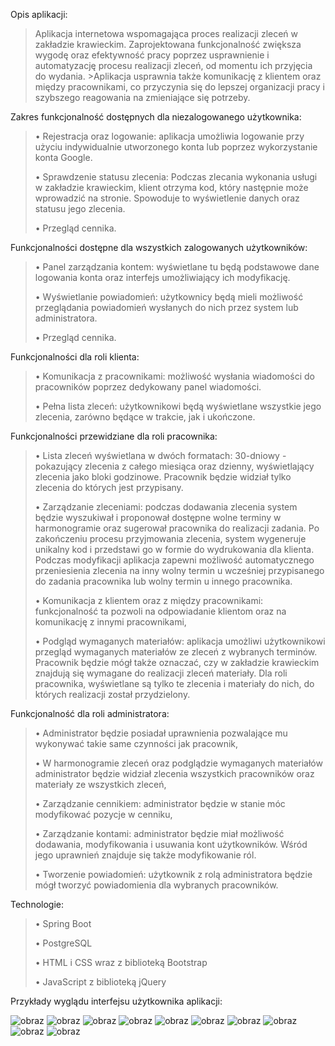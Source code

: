 Opis aplikacji:
>Aplikacja internetowa wspomagająca proces realizacji zleceń w zakładzie krawieckim. Zaprojektowana funkcjonalność zwiększa wygodę oraz efektywność pracy poprzez usprawnienie i automatyzację procesu realizacji zleceń, od momentu ich przyjęcia do wydania. >Aplikacja usprawnia także komunikację z klientem oraz między pracownikami, co przyczynia się do lepszej organizacji pracy i szybszego reagowania na zmieniające się potrzeby.

Zakres funkcjonalność dostępnych dla niezalogowanego użytkownika:
>•	Rejestracja oraz logowanie: aplikacja umożliwia logowanie przy użyciu indywidualnie utworzonego konta lub poprzez wykorzystanie konta Google.
>
>•	Sprawdzenie statusu zlecenia: Podczas zlecania wykonania usługi w zakładzie krawieckim, klient otrzyma kod, który następnie może wprowadzić na stronie. Spowoduje to wyświetlenie danych oraz statusu jego zlecenia.
>
>•	Przegląd cennika.

Funkcjonalności dostępne dla wszystkich zalogowanych użytkowników:
>•	Panel zarządzania kontem: wyświetlane tu będą podstawowe dane logowania konta oraz interfejs umożliwiający ich modyfikację.
>
>•	Wyświetlanie powiadomień: użytkownicy będą mieli możliwość przeglądania powiadomień wysłanych do nich przez system lub administratora.
>
>•	Przegląd cennika.  

Funkcjonalności dla roli klienta:
>•	Komunikacja z pracownikami: możliwość wysłania wiadomości do pracowników poprzez dedykowany panel wiadomości.
>
>•	Pełna lista zleceń: użytkownikowi będą wyświetlane wszystkie jego zlecenia, zarówno będące w trakcie, jak i ukończone.

Funkcjonalności przewidziane dla roli pracownika: 
>•	Lista zleceń wyświetlana w dwóch formatach: 30-dniowy - pokazujący zlecenia z całego miesiąca oraz dzienny, wyświetlający zlecenia jako bloki godzinowe. Pracownik będzie widział tylko zlecenia do których jest przypisany.
>
>•	Zarządzanie zleceniami: podczas dodawania zlecenia system będzie wyszukiwał i proponował dostępne wolne terminy w harmonogramie oraz sugerował pracownika do realizacji zadania. Po zakończeniu procesu przyjmowania zlecenia, system wygeneruje unikalny kod i przedstawi go w formie do wydrukowania dla klienta. Podczas modyfikacji aplikacja zapewni możliwość automatycznego przeniesienia zlecenia na inny wolny termin u wcześniej przypisanego do zadania pracownika lub wolny termin u innego pracownika.
>
>•	Komunikacja z klientem oraz z między pracownikami: funkcjonalność ta pozwoli na odpowiadanie klientom oraz na komunikację z innymi pracownikami,
>
>•	Podgląd wymaganych materiałów: aplikacja umożliwi użytkownikowi przegląd wymaganych materiałów ze zleceń z wybranych terminów. Pracownik będzie mógł także oznaczać, czy w zakładzie krawieckim znajdują się wymagane do realizacji zleceń materiały. Dla roli pracownika, wyświetlane są tylko te zlecenia i materiały do nich, do których realizacji został przydzielony.

Funkcjonalność dla roli administratora:
>•	Administrator będzie posiadał uprawnienia pozwalające mu wykonywać takie same czynności jak pracownik,
>
>•	W harmonogramie zleceń oraz podglądzie wymaganych materiałów administrator będzie widział zlecenia wszystkich pracowników oraz materiały ze wszystkich zleceń,
>
>•	Zarządzanie cennikiem: administrator będzie w stanie móc modyfikować pozycje w cenniku,
>
>•	Zarządzanie kontami: administrator będzie miał możliwość dodawania, modyfikowania i usuwania kont użytkowników. Wśród jego uprawnień znajduje się także modyfikowanie ról.
>
>•	Tworzenie powiadomień: użytkownik z rolą administratora będzie mógł tworzyć powiadomienia dla wybranych pracowników.  

Technologie:
>•	Spring Boot
>
>•	PostgreSQL
>
>•	HTML i CSS wraz z biblioteką Bootstrap
>
>•	JavaScript z biblioteką jQuery

Przykłady wyglądu interfejsu użytkownika aplikacji:

![obraz](https://github.com/LBolechow/Praca-dyplomowa/assets/110845720/50017498-7796-4f5d-8ab3-6e08478e2360)
![obraz](https://github.com/LBolechow/Praca-dyplomowa/assets/110845720/22b5baa6-a3b4-42c4-b64e-0911d0132694)
![obraz](https://github.com/LBolechow/Praca-dyplomowa/assets/110845720/2622900c-389c-422e-853a-5aac370f9c5e)
![obraz](https://github.com/LBolechow/Praca-dyplomowa/assets/110845720/e975d272-a02d-4b5d-b077-4bae04ff6142)
![obraz](https://github.com/LBolechow/Praca-dyplomowa/assets/110845720/0bdc7a31-4fac-4967-9d42-fac52069fb09)
![obraz](https://github.com/LBolechow/Praca-dyplomowa/assets/110845720/cb0617a0-bfbc-4a1a-9a3c-5e266f13ae7d)
![obraz](https://github.com/LBolechow/Praca-dyplomowa/assets/110845720/43edc462-3a6e-4990-9505-2a1703c0a603)
![obraz](https://github.com/LBolechow/Praca-dyplomowa/assets/110845720/528bcaad-4935-4b1a-9fb3-be13da4303cc)
![obraz](https://github.com/LBolechow/Praca-dyplomowa/assets/110845720/4aae8c7b-5ab4-4cf8-ad99-d26edbfc948e)
![obraz](https://github.com/LBolechow/Praca-dyplomowa/assets/110845720/19147a31-73b2-441e-9fb1-633f3f9f8715)




